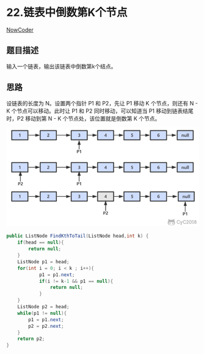 # 22.链表中倒数第K个节点

 [NowCoder](https://www.nowcoder.com/practice/529d3ae5a407492994ad2a246518148a?tpId=13&tqId=11167&tPage=1&rp=1&ru=/ta/coding-interviews&qru=/ta/coding-interviews/question-ranking&from=cyc_github) 

## 题目描述

输入一个链表，输出该链表中倒数第k个结点。

## 思路

设链表的长度为 N。设置两个指针 P1 和 P2，先让 P1 移动 K 个节点，则还有 N - K 个节点可以移动。此时让 P1 和 P2 同时移动，可以知道当 P1 移动到链表结尾时，P2 移动到第 N - K 个节点处，该位置就是倒数第 K 个节点。

![img](22.%E9%93%BE%E8%A1%A8%E4%B8%AD%E5%80%92%E6%95%B0%E7%AC%ACK%E4%B8%AA%E8%8A%82%E7%82%B9.assets/6b504f1f-bf76-4aab-a146-a9c7a58c2029.png)

```java
public ListNode FindKthToTail(ListNode head,int k) {
    if(head == null){
        return null;
    }
    ListNode p1 = head;
    for(int i = 0; i < k ; i++){
            p1 = p1.next;
            if(i != k-1 && p1 == null){
                return null;
            }
    }
    ListNode p2 = head;
    while(p1 != null){
        p1 = p1.next;
        p2 = p2.next;
    }
    return p2;
}
```

